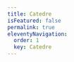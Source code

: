 ```yaml
---
title: Catedre
isFeatured: false
permalink: true
eleventyNavigation:
  order: 1
  key: Catedre
---
```

